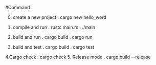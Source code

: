 #Command

0. create a new project
    . cargo new hello_word

1. compile and run 
    . rustc main.rs
    . ./main
2. build and run
    . cargo build
    . cargo run
3. build and test
    . cargo build
    . cargo test

4.Cargo check
    . cargo check
5. Release mode
    . cargo build --release
